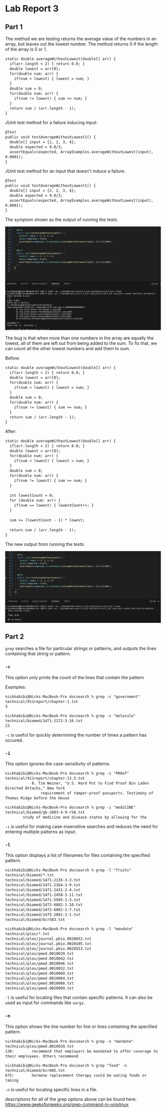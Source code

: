 # Lab Report 3

## Part 1

The method we are testing returns the average value of the numbers in an array, but leaves out the lowest number. The method returns 0 if the length of the array is 0 or 1.

```
static double averageWithoutLowest(double[] arr) {
  if(arr.length < 2) { return 0.0; }
  double lowest = arr[0];
  for(double num: arr) {
    if(num < lowest) { lowest = num; }
  }
  double sum = 0;
  for(double num: arr) {
    if(num != lowest) { sum += num; }
  }
  return sum / (arr.length - 1);
}
```


JUnit test method for a failure inducing input:

```
@Test
public void testAverageWithoutLowest1() {
  double[] input = {1, 2, 3, 4};
  double expected = 9.0/3;
  assertEquals(expected, ArrayExamples.averageWithoutLowest(input), 0.0001);
}
```

JUnit test method for an input that doesn't induce a failure:

```
@Test
public void testAverageWithoutLowest1() {
  double[] input = {2, 2, 3, 4};
  double expected = 9.0/3;
  assertEquals(expected, ArrayExamples.averageWithoutLowest(input), 0.0001);
}
```

The symptom shown as the output of running the tests:

![symptom](images/lab-3-1.png)

The bug is that when more than one numbers in the array are equally the lowest, all of them are left out from being added to the sum. To fix that, we can count all the other lowest numbers and add them to sum.

Before:

```
static double averageWithoutLowest(double[] arr) {
  if(arr.length < 2) { return 0.0; }
  double lowest = arr[0];
  for(double num: arr) {
    if(num < lowest) { lowest = num; }
  }
  double sum = 0;
  for(double num: arr) {
    if(num != lowest) { sum += num; }
  }
  return sum / (arr.length - 1);
}
```
After:

```
static double averageWithoutLowest(double[] arr) {
  if(arr.length < 2) { return 0.0; }
  double lowest = arr[0];
  for(double num: arr) {
    if(num < lowest) { lowest = num; }
  }
  double sum = 0;
  for(double num: arr) {
    if(num != lowest) { sum += num; }
  }

  int lowestCount = 0;
  for (double num: arr) {
    if(num == lowest) { lowestCount++; }
  }
  
  sum += (lowestCount - 1) * lowest;

  return sum / (arr.length - 1);
}
```

The new output from running the tests:

![output](images/lab-3-2.png)

## Part 2

`grep` searches a file for particular strings or patterns, and outputs the lines containing that string or pattern.

### `-c`

This option only prints the count of the lines that contain the pattern

Examples:

```
nickhabibi@Nicks-MacBook-Pro docsearch % grep -c "government" technical/911report/chapter-1.txt
3
```

```
nickhabibi@Nicks-MacBook-Pro docsearch % grep -c "molecule" technical/biomed/1471-2172-3-16.txt    
23
```

`-c` is useful for quickly determining the number of times a pattern has occured.

### `-i`

This option ignores the case-sensitivity of patterns.

```
nickhabibi@Nicks-MacBook-Pro docsearch % grep -i "PROof" technical/911report/chapter-13.5.txt
            8. Tim Weiner, "U.S. Hard Put to Find Proof Bin Laden Directed Attacks," New York
                requirement of tamper-proof passports. Testimony of Thomas Ridge before the House
```

```
nickhabibi@Nicks-MacBook-Pro docsearch % grep -i "mediCINE" technical/biomed/gb-2003-4-9-r58.txt
        study of medicine and disease states by allowing for the
```

`-i` is useful for making case-insensitive searches and reduces the need for entering multiple patterns as input.

### `-l`

This option displays a list of filenames for files containing the specified pattern.

```
nickhabibi@Nicks-MacBook-Pro docsearch % grep -l "fruits" technical/biomed/*.txt
technical/biomed/1471-213X-3-3.txt
technical/biomed/1471-2164-3-9.txt
technical/biomed/1471-2431-2-4.txt
technical/biomed/1471-2458-3-11.txt
technical/biomed/1471-5945-1-3.txt
technical/biomed/1472-6882-1-10.txt
technical/biomed/1472-6882-1-7.txt
technical/biomed/1475-2891-2-1.txt
technical/biomed/bcr583.txt
```

```
nickhabibi@Nicks-MacBook-Pro docsearch % grep -l "mandate" technical/plos/*.txt
technical/plos/journal.pbio.0020052.txt
technical/plos/journal.pbio.0020105.txt
technical/plos/journal.pbio.0020353.txt
technical/plos/pmed.0010039.txt
technical/plos/pmed.0010042.txt
technical/plos/pmed.0010046.txt
technical/plos/pmed.0010052.txt
technical/plos/pmed.0010060.txt
technical/plos/pmed.0010064.txt
technical/plos/pmed.0010066.txt
technical/plos/pmed.0020009.txt
```

`-l` is useful for locating files that contain specific patterns. It can also be used as input for commands like `xargs`.

### `-n`

This option shows the line number for line or lines containing the specified pattern.

```
nickhabibi@Nicks-MacBook-Pro docsearch % grep -n "mandate" technical/plos/pmed.0010039.txt
138:        recommend that employers be mandated to offer coverage to their employees. Others recommend
```

```
nickhabibi@Nicks-MacBook-Pro docsearch % grep "food" -n technical/biomed/bcr605.txt
675:        hormone replacement therapy could be eating foods or taking
```

`-n` is useful for locating specific lines in a file.

descriptions for all of the grep options above can be found here: 
https://www.geeksforgeeks.org/grep-command-in-unixlinux







